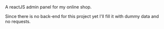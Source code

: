 A reactJS admin panel for my online shop.

Since there is no back-end for this project yet I'll fill it with dummy data and no requests.